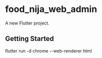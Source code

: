 # food_nija_web_admin

A new Flutter project.

## Getting Started

flutter run -d chrome --web-renderer html

